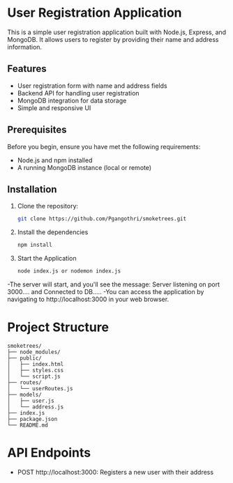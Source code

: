 # User Registration Application

This is a simple user registration application built with Node.js, Express, and MongoDB. It allows users to register by providing their name and address information.

## Features

- User registration form with name and address fields
- Backend API for handling user registration
- MongoDB integration for data storage
- Simple and responsive UI

## Prerequisites

Before you begin, ensure you have met the following requirements:

- Node.js and npm installed
- A running MongoDB instance (local or remote)

## Installation

1. Clone the repository:
   ```bash
   git clone https://github.com/Pgangothri/smoketrees.git
2. Install the dependencies
    ```bash
    npm install  
3. Start the Application
    ```bash
    node index.js or nodemon index.js
-The server will start, and you'll see the message: Server listening on port 3000.... and Connected to DB.....
-You can access the application by navigating to http://localhost:3000 in your web browser.


# Project Structure

```
smoketrees/
├── node_modules/
├── public/
│   ├── index.html
│   ├── styles.css
│   └── script.js
├── routes/
│   └── userRoutes.js
├── models/
│   ├── user.js
│   └── address.js
├── index.js
├── package.json
└── README.md
```
# API Endpoints
- POST http://localhost:3000: Registers a new user with their address







